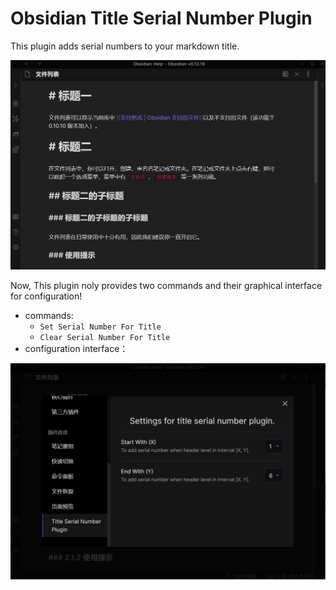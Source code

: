 # Obsidian Title Serial Number Plugin

This plugin adds serial numbers to your markdown title.

![quick start](assets/quick-start.gif)

Now, This plugin noly provides two commands and their graphical interface for configuration!

- commands:
  - `Set Serial Number For Title`
  - `Clear Serial Number For Title`
- configuration interface：

![configuration interface](assets/configuration-interface.png)

